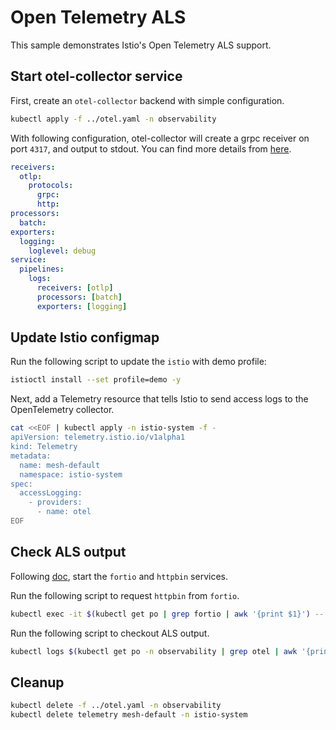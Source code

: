 # Open Telemetry ALS

This sample demonstrates Istio's Open Telemetry ALS support.

## Start otel-collector service

First, create an `otel-collector` backend with simple configuration.

```bash
kubectl apply -f ../otel.yaml -n observability
```

With following configuration, otel-collector will create a grpc receiver on port `4317`, and output to stdout. You can find more details from [here](https://github.com/open-telemetry/opentelemetry-collector).

```yaml
receivers:
  otlp:
    protocols:
      grpc:
      http:
processors:
  batch:
exporters:
  logging:
    loglevel: debug
service:
  pipelines:
    logs:
      receivers: [otlp]
      processors: [batch]
      exporters: [logging]
```

## Update Istio configmap

Run the following script to update the `istio` with demo profile:

```bash
istioctl install --set profile=demo -y
```

Next, add a Telemetry resource that tells Istio to send access logs to the OpenTelemetry collector.

```bash
cat <<EOF | kubectl apply -n istio-system -f -
apiVersion: telemetry.istio.io/v1alpha1
kind: Telemetry
metadata:
  name: mesh-default
  namespace: istio-system
spec:
  accessLogging:
    - providers:
      - name: otel
EOF
```

## Check ALS output

Following [doc](../../httpbin/README.md), start the `fortio` and `httpbin` services.

Run the following script to request `httpbin` from `fortio`.

```bash
kubectl exec -it $(kubectl get po | grep fortio | awk '{print $1}') -- fortio curl httpbin:8000/ip
```

Run the following script to checkout ALS output.

```bash
kubectl logs $(kubectl get po -n observability | grep otel | awk '{print $1}') -n observability
```

## Cleanup

```bash
kubectl delete -f ../otel.yaml -n observability
kubectl delete telemetry mesh-default -n istio-system
```
